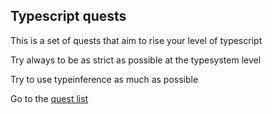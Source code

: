 ## Typescript quests

This is a set of quests that aim to rise your level of typescript

Try always to be as strict as possible at the typesystem level

Try to use typeinference as much as possible


Go  to the  [quest list](quests/)
